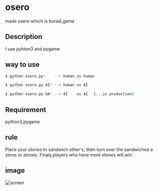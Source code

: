 osero
====

made osero which is borad_game   
## Description
I use pyhton3 and pygame
## way to use
```bash
$ python osero.py*    --> human vs human

$ python osero.py AI* --> human vs AI

$ python osero.py GA* --> AI    vs AI 　(...in production)
```
## Requirement
python3,pygame
## rule
Place your stones to sandwich other's, then turn over the sandwiched
a stone or stones.
Finaly,players who have more stones will win.
## image
![screen](/home/koki/Pictures/osero.png)
